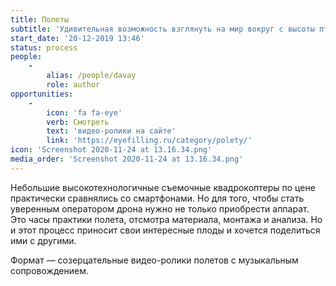 ```yaml
---
title: Полеты
subtitle: 'Удивительная возможность взглянуть на мир вокруг с высоты птичьего полета. Делимся наблюдениями этого исследования мира с нового ракурса.'
start_date: '20-12-2019 13:46'
status: process
people:
    -
        alias: /people/davay
        role: author
opportunities:
    -
        icon: 'fa fa-eye'
        verb: Смотреть
        text: 'видео-ролики на сайте'
        link: 'https://eyefilling.ru/category/polety/'
icon: 'Screenshot 2020-11-24 at 13.16.34.png'
media_order: 'Screenshot 2020-11-24 at 13.16.34.png'
---
```


Небольшие высокотехнологичные съемочные квадрокоптеры по цене практически сравнялись со смартфонами. Но для того, чтобы стать уверенным оператором дрона нужно не только приобрести аппарат. Это часы практики полета, отсмотра материала, монтажа и анализа. Но и этот процесс приносит свои интересные плоды и хочется поделиться ими с другими.

Формат — созерцательные видео-ролики полетов с музыкальным сопровождением. 